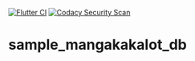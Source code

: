 [![Flutter CI](https://github.com/manga-scrapers/simple_mangakakalot_db/actions/workflows/flutter.yml/badge.svg)](https://github.com/manga-scrapers/simple_mangakakalot_db/actions/workflows/flutter.yml)   [![Codacy Security Scan](https://github.com/manga-scrapers/simple_mangakakalot_db/actions/workflows/codacy-analysis.yml/badge.svg)](https://github.com/manga-scrapers/simple_mangakakalot_db/actions/workflows/codacy-analysis.yml)

# sample_mangakakalot_db
